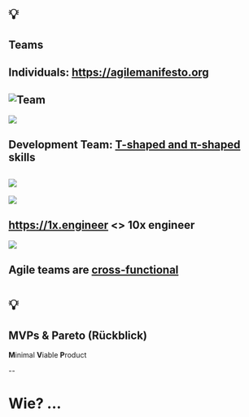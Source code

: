 # 💡

## Teams

Individuals: https://agilemanifesto.org
--
![Team](https://scaledagileframework.com/wp-content/uploads/2022/10/SAFe_Team_Kanban_F03-1.svg)
--
![](https://synapsenstau.de/wp-content/uploads/2021/11/T-Shape-Skill-Modell.jpg)

Development Team: [T-shaped and π-shaped](https://en.wikipedia.org/wiki/T-shaped_skills) skills
--
![](https://www.collidu.com/media/catalog/product/img/1/f/1f50f47af0a6c95aa0552337830c675b3c1a42a588a3b60eee118c0c3f164efd/t-shaped-skills-slide1.png)
--
![](https://certibanks.com/images/I-T-PI-Comb-Shaped.jpg)

https://1x.engineer <> 10x engineer
--
![](https://scaledagileframework.com/wp-content/uploads/2022/10/Agile_Release_Train_F05-3.svg)

Agile teams are [cross-functional](https://scaledagileframework.com/agile-teams/)
---
# 💡

## MVPs & Pareto (Rückblick)

**M**inimal **V**iable **P**roduct

--

# Wie? ...